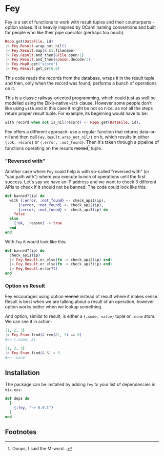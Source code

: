 # Fey

Fey is a set of functions to work with result tuples and their counterparts - option values. It is heavily inspired by OCaml naming conventions and built for people who like their pipe operator (perhaps too much).

``` elixir
Repo.get(DataFile, id)
|> Fey.Result.wrap_not_nil()
|> Fey.Result.map(& &1.filename)
|> Fey.Result.and_then(&File.open/1)
|> Fey.Result.and_then(&Jason.decode/1)
|> Fey.MapR.get("score")
|> Fey.Result.get_or(0.0)
```

This code reads the records from the database, wraps it in the result tuple and then, only when the record was found, performs a bunch of operations on it.

This is a classic railway-oriented programming, which could just as well be modelled using the Elixir-native `with` clause. However some people don't like using `with` and in this case it might be not so nice, as not all the steps return proper result tuple. For example, its beginning would have to be:

``` elixir
with record when not is_nil(record) <- Repo.get(DataFile, id),
```

Fey offers a different approach: use a regular function that returns data-or-nil and then call `Fey.Result.wrap_not_nil/1` on it, which results in either `{:ok, record}` or `{:error, :not_found}`. Then it's taken through a pipeline of functions operating on the results ~~monad~~[^1] tuple.

### "Reversed with"

Another case where `Fey` could help is with so-called "reversed with" (or "sad path with") where you execute bunch of operations until the first success. Let's say we have an IP address and we want to check 3 different APIs to check if it should not be banned. The code could look like this:

``` elixir
def banned?(ip) do
  with {:error, :not_found} <- check_api1(ip),
      {:error, :not_found} <- check_api2(ip),
      {:error, :not_found} <- check_api3(ip) do
    false
  else
    {:ok, _reason} -> true
  end
end
```

With `Fey` it would look like this:

``` elixir
def banned?(ip) do
  check_api1(ip)
  |> Fey.Result.or_else(fn -> check_api2(ip) end)
  |> Fey.Result.or_else(fn -> check_api3(ip) end)
  |> Fey.Result.error?()
end
```

### Option vs Result

Fey encourages using option ~~monad~~ instead of result where it makes sense. Result is best when we are talking about a result of an operation, however option works better when we lookup something.

And option, similar to result, is either a `{:some, value}` tuple or `:none` atom. We can see it in action:

``` elixir
[1, 2, 3]
|> Fey.Enum.find(& rem(&1, 2) == 0)
#=> {:some, 2}

[1, 2, 3]
|> Fey.Enum.find(& &1 > 5
#=> :none
```

## Installation

The package can be installed by adding `fey` to your list of dependencies in `mix.exs`:

```elixir
def deps do
  [
    {:fey, "~> 0.0.1"}
  ]
end
```

## Footnotes

[^1]: Ooops, I said the M-word...
